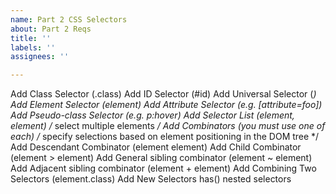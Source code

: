 ```yaml
---
name: Part 2 CSS Selectors
about: Part 2 Reqs
title: ''
labels: ''
assignees: ''

---
```


Add Class Selector (.class)
Add ID Selector (#id)
Add Universal Selector (*)
Add Element Selector (element) 
Add Attribute Selector (e.g. [attribute=foo])     
Add Pseudo-class Selector (e.g. p:hover)
Add Selector List (element, element)                   /* select multiple elements */
Add Combinators (you must use one of each)    /* specify selections based on element positioning in the DOM tree */
Add Descendant Combinator (element element)
Add Child Combinator (element > element)
Add General sibling combinator (element ~ element)
Add Adjacent sibling combinator (element + element)
Add Combining Two Selectors (element.class)
Add New Selectors
     has()
     nested selectors
